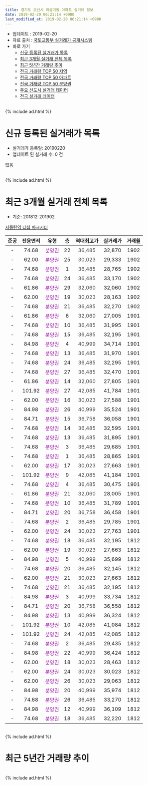 ```yaml
---
title: 경기도 오산시 외삼미동 아파트 실거래 정보
date: 2019-02-20 06:21:14 +0900
last_modified_at: 2019-02-20 06:21:14 +0900
---
```


* 업데이트 : 2019-02-20
* 자료 출처 : [국토교통부 실거래가 공개시스템](http://rt.molit.go.kr)
* 바로 가기
    * [신규 등록된 실거래가 목록](#신규-등록된-실거래가-목록)
    * [최근 3개월 실거래 전체 목록](#최근-3개월-실거래-전체-목록)
    * [최근 5년간 거래량 추이](#최근-5년간-거래량-추이)
    * [전국 거래량 TOP 50 지역](https://inasie.github.io/apt-trade-info/최근-3개월-전국에서-가장-거래가-많이-발생한-지역)
    * [전국 거래량 TOP 50 아파트](https://inasie.github.io/apt-trade-info/최근-3개월-전국에서-가장-거래가-많이-발생한-아파트)
    * [전국 거래량 TOP 50 분양권](https://inasie.github.io/apt-trade-info/최근-3개월-전국에서-가장-거래가-많이-발생한-분양권)
    * [주요 신도시 실거래 데이터](https://inasie.github.io/apt-trade-info/주요-신도시)
    * [전국 실거래 데이터](https://inasie.github.io/apt-trade-info/전국)
<br>
{% include ad.html %}
<br>

# 신규 등록된 실거래가 목록
* 실거래가 등록일: 20190220
* 업데이트 된 실거래 수: 0 건

없음

<br>
{% include ad.html %}
<br>

# 최근 3개월 실거래 전체 목록
* 기준: 201812-201902


[서동탄역 더샵 파크시티](https://search.naver.com/search.naver?query=%EA%B2%BD%EA%B8%B0%EB%8F%84+%EC%98%A4%EC%82%B0%EC%8B%9C+%EC%99%B8%EC%82%BC%EB%AF%B8%EB%8F%99+%EC%84%9C%EB%8F%99%ED%83%84%EC%97%AD+%EB%8D%94%EC%83%B5+%ED%8C%8C%ED%81%AC%EC%8B%9C%ED%8B%B0)

|준공|전용면적|유형|층|역대최고가|실거래가|거래월|
|:---:|:---:|:---:|:---:|:---:|:---:|:---:|
|-|74.68|<span style="color:#9C11A5">분양권</span>|22|<span style="color:#444444">36,485</span>|32,870|1902|
|-|62.00|<span style="color:#9C11A5">분양권</span>|25|<span style="color:#444444">30,023</span>|29,333|1902|
|-|74.68|<span style="color:#9C11A5">분양권</span>|1|<span style="color:#444444">36,485</span>|28,765|1902|
|-|74.68|<span style="color:#9C11A5">분양권</span>|24|<span style="color:#444444">36,485</span>|33,170|1902|
|-|61.86|<span style="color:#9C11A5">분양권</span>|29|<span style="color:#444444">32,060</span>|32,060|1902|
|-|62.00|<span style="color:#9C11A5">분양권</span>|19|<span style="color:#444444">30,023</span>|28,163|1902|
|-|74.68|<span style="color:#9C11A5">분양권</span>|21|<span style="color:#444444">36,485</span>|32,270|1902|
|-|61.86|<span style="color:#9C11A5">분양권</span>|6|<span style="color:#444444">32,060</span>|27,005|1901|
|-|74.68|<span style="color:#9C11A5">분양권</span>|10|<span style="color:#444444">36,485</span>|31,995|1901|
|-|74.68|<span style="color:#9C11A5">분양권</span>|15|<span style="color:#444444">36,485</span>|32,195|1901|
|-|84.98|<span style="color:#9C11A5">분양권</span>|4|<span style="color:#444444">40,999</span>|34,714|1901|
|-|74.68|<span style="color:#9C11A5">분양권</span>|13|<span style="color:#444444">36,485</span>|31,970|1901|
|-|74.68|<span style="color:#9C11A5">분양권</span>|24|<span style="color:#444444">36,485</span>|32,295|1901|
|-|74.68|<span style="color:#9C11A5">분양권</span>|27|<span style="color:#444444">36,485</span>|32,470|1901|
|-|61.86|<span style="color:#9C11A5">분양권</span>|14|<span style="color:#444444">32,060</span>|27,805|1901|
|-|101.92|<span style="color:#9C11A5">분양권</span>|27|<span style="color:#444444">42,085</span>|41,784|1901|
|-|62.00|<span style="color:#9C11A5">분양권</span>|16|<span style="color:#444444">30,023</span>|27,588|1901|
|-|84.98|<span style="color:#9C11A5">분양권</span>|26|<span style="color:#444444">40,999</span>|35,524|1901|
|-|84.71|<span style="color:#9C11A5">분양권</span>|15|<span style="color:#444444">36,758</span>|36,058|1901|
|-|74.68|<span style="color:#9C11A5">분양권</span>|14|<span style="color:#444444">36,485</span>|32,595|1901|
|-|74.68|<span style="color:#9C11A5">분양권</span>|13|<span style="color:#444444">36,485</span>|31,895|1901|
|-|74.68|<span style="color:#9C11A5">분양권</span>|3|<span style="color:#444444">36,485</span>|29,685|1901|
|-|74.68|<span style="color:#9C11A5">분양권</span>|1|<span style="color:#444444">36,485</span>|28,865|1901|
|-|62.00|<span style="color:#9C11A5">분양권</span>|17|<span style="color:#444444">30,023</span>|27,663|1901|
|-|101.92|<span style="color:#9C11A5">분양권</span>|9|<span style="color:#444444">42,085</span>|41,184|1901|
|-|74.68|<span style="color:#9C11A5">분양권</span>|4|<span style="color:#444444">36,485</span>|30,475|1901|
|-|61.86|<span style="color:#9C11A5">분양권</span>|21|<span style="color:#444444">32,060</span>|28,005|1901|
|-|74.68|<span style="color:#9C11A5">분양권</span>|10|<span style="color:#444444">36,485</span>|31,789|1901|
|-|84.71|<span style="color:#9C11A5">분양권</span>|20|<span style="color:#444444">36,758</span>|36,458|1901|
|-|74.68|<span style="color:#9C11A5">분양권</span>|2|<span style="color:#444444">36,485</span>|29,785|1901|
|-|62.00|<span style="color:#9C11A5">분양권</span>|24|<span style="color:#444444">30,023</span>|27,763|1901|
|-|74.68|<span style="color:#9C11A5">분양권</span>|18|<span style="color:#444444">36,485</span>|32,195|1812|
|-|62.00|<span style="color:#9C11A5">분양권</span>|19|<span style="color:#444444">30,023</span>|27,663|1812|
|-|84.98|<span style="color:#9C11A5">분양권</span>|5|<span style="color:#444444">40,999</span>|35,699|1812|
|-|74.68|<span style="color:#9C11A5">분양권</span>|20|<span style="color:#444444">36,485</span>|32,145|1812|
|-|62.00|<span style="color:#9C11A5">분양권</span>|21|<span style="color:#444444">30,023</span>|27,663|1812|
|-|74.68|<span style="color:#9C11A5">분양권</span>|21|<span style="color:#444444">36,485</span>|32,195|1812|
|-|84.98|<span style="color:#9C11A5">분양권</span>|3|<span style="color:#444444">40,999</span>|33,734|1812|
|-|84.71|<span style="color:#9C11A5">분양권</span>|20|<span style="color:#444444">36,758</span>|36,558|1812|
|-|84.98|<span style="color:#9C11A5">분양권</span>|13|<span style="color:#444444">40,999</span>|36,324|1812|
|-|101.92|<span style="color:#9C11A5">분양권</span>|10|<span style="color:#444444">42,085</span>|41,084|1812|
|-|101.92|<span style="color:#9C11A5">분양권</span>|24|<span style="color:#444444">42,085</span>|42,085|1812|
|-|74.68|<span style="color:#9C11A5">분양권</span>|2|<span style="color:#444444">36,485</span>|29,435|1812|
|-|84.98|<span style="color:#9C11A5">분양권</span>|22|<span style="color:#444444">40,999</span>|36,424|1812|
|-|62.00|<span style="color:#9C11A5">분양권</span>|18|<span style="color:#444444">30,023</span>|28,463|1812|
|-|62.00|<span style="color:#9C11A5">분양권</span>|24|<span style="color:#444444">30,023</span>|30,023|1812|
|-|62.00|<span style="color:#9C11A5">분양권</span>|26|<span style="color:#444444">30,023</span>|29,063|1812|
|-|84.98|<span style="color:#9C11A5">분양권</span>|20|<span style="color:#444444">40,999</span>|35,974|1812|
|-|74.68|<span style="color:#9C11A5">분양권</span>|26|<span style="color:#444444">36,485</span>|33,270|1812|
|-|84.98|<span style="color:#9C11A5">분양권</span>|12|<span style="color:#444444">40,999</span>|36,109|1812|
|-|74.68|<span style="color:#9C11A5">분양권</span>|18|<span style="color:#444444">36,485</span>|32,220|1812|


<br>
{% include ad.html %}
<br>

# 최근 5년간 거래량 추이


<div style="width:100%;">
    <canvas id="deal_progress" height="200"></canvas>
</div>

<script>
new Chart(document.getElementById("deal_progress"), {
    type: 'line',
    data: {
        labels: ['201402','201403','201404','201405','201406','201407','201408','201409','201410','201411','201412','201501','201502','201503','201504','201505','201506','201507','201508','201509','201510','201511','201512','201601','201602','201603','201604','201605','201606','201607','201608','201609','201610','201611','201612','201701','201702','201703','201704','201705','201706','201707','201708','201709','201710','201711','201712','201801','201802','201803','201804','201805','201806','201807','201808','201809','201810','201811','201812','201901','201902'],
        datasets: [{
            label: '매매',
            pointRadius: 1,
            data: [0, 0, 0, 0, 0, 0, 0, 0, 0, 0, 0, 0, 0, 0, 0, 0, 0, 0, 0, 0, 0, 0, 0, 0, 0, 0, 0, 0, 0, 0, 0, 0, 0, 0, 0, 0, 0, 0, 0, 0, 0, 0, 0, 0, 0, 0, 0, 9, 13, 18, 6, 21, 30, 30, 51, 100, 69, 31, 20, 24, 7],
            borderColor: "rgba(255, 201, 14, 1)",
            backgroundColor: "rgba(255, 201, 14, 0.5)",
            fill: false,
            lineTension: 0
        },{
            label: '전월세',
            pointRadius: 1,
            data: [0, 0, 0, 0, 0, 0, 0, 0, 0, 0, 0, 0, 0, 0, 0, 0, 0, 0, 0, 0, 0, 0, 0, 0, 0, 0, 0, 0, 0, 0, 0, 0, 0, 0, 0, 0, 0, 0, 0, 0, 0, 0, 0, 0, 0, 0, 0, 0, 0, 0, 0, 0, 0, 0, 0, 0, 0, 0, 0, 0, 0],
            borderColor: "rgba(0, 141, 185, 1)",
            backgroundColor: "rgba(0, 141, 185, 0.5)",
            fill: false,
            lineTension: 0
        }
        ]
    },
    options: {
        responsive: true,
        title: {
            display: false
        },
        tooltips: {
            mode: 'index',
            intersect: false
        },
        hover: {
            mode: 'nearest',
            intersect: true
        },
        scales: {
            xAxes: [{
                display: true,
                scaleLabel: {
                    display: true,
                    labelString: '년/월'
                }
            }],
            yAxes: [{
                display: true,
                ticks: {
                    suggestedMin: 0,
                },
                scaleLabel: {
                    display: true,
                    labelString: '실거래 수'
                }
            }]
        }
    }
});

</script>


<br>
{% include ad.html %}
<br>

